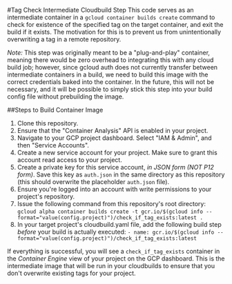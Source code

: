 #Tag Check Intermediate Cloudbuild Step
This code serves as an intermediate container in a `gcloud container builds
create` command to check for existence of the specified tag on the target
container, and exit the build if it exists. The motivation for this is to
prevent us from unintentionally overwriting a tag in a remote repository.

*Note:* This step was originally meant to be a "plug-and-play" container,
meaning there would be zero overhead to integrating this with any cloud build
job; however, since gcloud auth does not currently transfer between intermediate
containers in a build, we need to build this image with the correct credentials
baked into the container. In the future, this will not be necessary, and it will
be possible to simply stick this step into your build config file without
prebuilding the image.

##Steps to Build Container Image
1. Clone this repository.
2. Ensure that the "Container Analysis" API is enabled in your project.
3. Navigate to your GCP project dashboard. Select "IAM & Admin", and then "Service Accounts".
4. Create a new service account for your project. Make sure to grant this account read access to your project.
5. Create a private key for this service account, *in JSON form (NOT P12 form)*. Save this key as `auth.json` in the same directory as this repository (this should overwrite the placeholder `auth.json` file).
6. Ensure you're logged into an account with write permissions to your project's repository.
7. Issue the following command from this repository's root directory: `gcloud alpha container builds create -t gcr.io/$(gcloud info --format="value(config.project)")/check_if_tag_exists:latest .`
8. In your target project's cloudbuild.yaml file, add the following build step *before* your build is actually executed:
```- name: gcr.io/$(gcloud info --format="value(config.project)")/check_if_tag_exists:latest```

If everything is successful, you will see a `check_if_tag_exists` container in the *Container Engine* view of your project on the GCP dashboard. This is the intermediate image that will be run in your cloudbuilds to ensure that you don't overwrite existing tags for your project.


